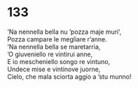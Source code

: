 # 133
  
’Na nennella bella nu ’pozza maje muri’,  
Pozza campare le megliare r’anne.  
’Na nennella bella se maretarria,  
’O giuveniello re vintirui anne,  
E io mescheniello songo re vintuno,  
Undece mise e vintinove juorne,  
Cielo, che mala sciorta aggio a ’stu munno!
